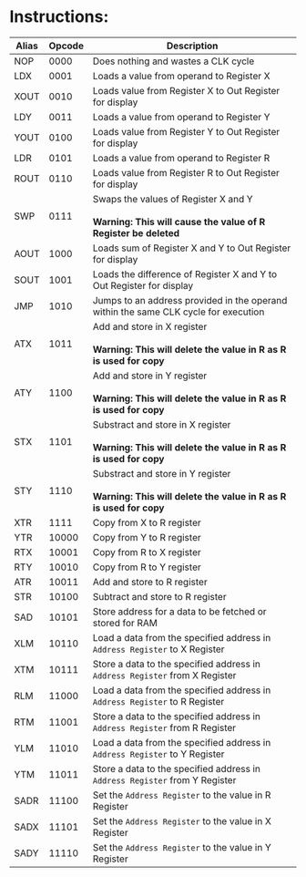 # Instructions:
|Alias|Opcode|Description|
|-----|------|-----------|
|NOP|0000|Does nothing and wastes a CLK cycle|
|LDX|0001|Loads a value from operand to Register X|
|XOUT|0010|Loads value from Register X to Out Register for display|
|LDY|0011|Loads a value from operand to Register Y|
|YOUT|0100|Loads value from Register Y to Out Register for display|
|LDR|0101|Loads a value from operand to Register R|
|ROUT|0110|Loads value from Register R to Out Register for display|
|SWP|0111|Swaps the values of Register X and Y<br><br><b>Warning: This will cause the value of R Register be deleted</b>|
|AOUT|1000|Loads sum of Register X and Y to Out Register for display|
|SOUT|1001|Loads the difference of Register X and Y to Out Register for display|
|JMP|1010|Jumps to an  address provided in the operand within the same CLK cycle for execution|
|ATX|1011|Add and store in X register<br><br><b>Warning: This will delete the value in R as R is used for copy</b>|
|ATY|1100|Add and store in Y register<br><br><b>Warning: This will delete the value in R as R is used for copy</b>|
|STX|1101|Substract and store in X register<br><br><b>Warning: This will delete the value in R as R is used for copy</b>|
|STY|1110|Substract and store in Y register<br><br><b>Warning: This will delete the value in R as R is used for copy</b>|
|XTR|1111|Copy from X to R register|
|YTR|10000|Copy from Y to R register|
|RTX|10001|Copy from R to X register|
|RTY|10010|Copy from R to Y register|
|ATR|10011|Add and store to R register|
|STR|10100|Subtract and store to R register|
|SAD|10101|Store address for a data to be fetched or stored for RAM|
|XLM|10110|Load a data from the specified address in `Address Register` to X Register|
|XTM|10111|Store a data to the specified address in `Address Register` from X Register|
|RLM|11000|Load a data from the specified address in `Address Register` to R Register|
|RTM|11001|Store a data to the specified address in `Address Register` from R Register|
|YLM|11010|Load a data from the specified address in `Address Register` to Y Register|
|YTM|11011|Store a data to the specified address in `Address Register` from Y Register|
|SADR|11100|Set the `Address Register` to the value in R Register|
|SADX|11101|Set the `Address Register` to the value in X Register|
|SADY|11110|Set the `Address Register` to the value in Y Register|

